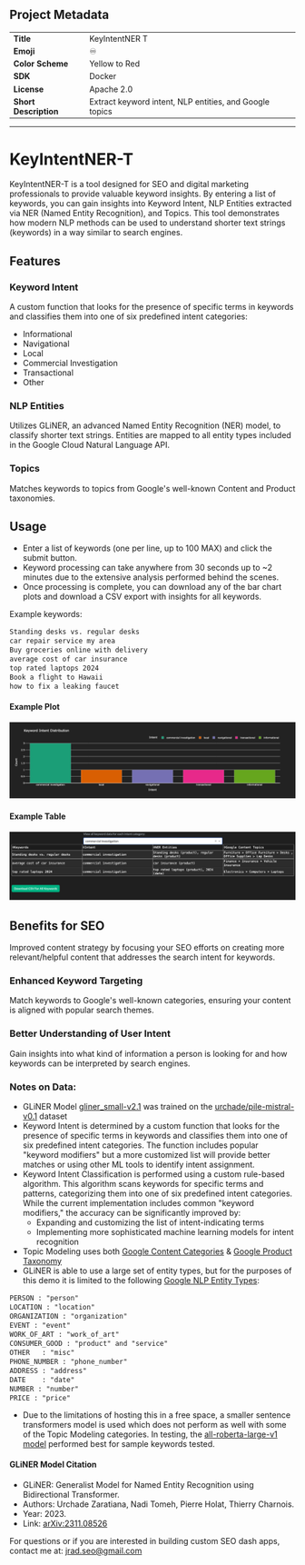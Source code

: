 ## Project Metadata

<table>
  <tr>
    <td><strong>Title</strong></td>
    <td>KeyIntentNER T</td>
  </tr>
  <tr>
    <td><strong>Emoji</strong></td>
    <td>♾️</td>
  </tr>
  <tr>
    <td><strong>Color Scheme</strong></td>
    <td>Yellow to Red</td>
  </tr>
  <tr>
    <td><strong>SDK</strong></td>
    <td>Docker</td>
  </tr>
  <tr>
    <td><strong>License</strong></td>
    <td>Apache 2.0</td>
  </tr>
  <tr>
    <td><strong>Short Description</strong></td>
    <td>Extract keyword intent, NLP entities, and Google topics</td>
  </tr>
</table>

---
# KeyIntentNER-T
KeyIntentNER-T is a tool designed for SEO and digital marketing professionals to provide valuable keyword insights. By entering a list of keywords, you can gain insights into Keyword Intent, NLP Entities extracted via NER (Named Entity Recognition), and Topics. This tool demonstrates how modern NLP methods can be used to understand shorter text strings (keywords) in a way similar to search engines.

## Features
### Keyword Intent
A custom function that looks for the presence of specific terms in keywords and classifies them into one of six predefined intent categories:

- Informational
- Navigational
- Local
- Commercial Investigation
- Transactional
- Other

### NLP Entities
Utilizes GLiNER, an advanced Named Entity Recognition (NER) model, to classify shorter text strings. Entities are mapped to all entity types included in the Google Cloud Natural Language API.

### Topics
Matches keywords to topics from Google's well-known Content and Product taxonomies.

## Usage
- Enter a list of keywords (one per line, up to 100 MAX) and click the submit button. 
- Keyword processing can take anywhere from 30 seconds up to ~2 minutes due to the extensive analysis performed behind the scenes. 
- Once processing is complete, you can download any of the bar chart plots and download a CSV export with insights for all keywords.

Example keywords: 
```
Standing desks vs. regular desks
car repair service my area
Buy groceries online with delivery
average cost of car insurance
top rated laptops 2024
Book a flight to Hawaii
how to fix a leaking faucet
```

#### Example Plot
![KeyIntentNER-T_Example Plot](./images/keyintentner_t_example_plot.png)

#### Example Table
![KeyIntentNER-T_Example Plot](./images/keyintentner_t_example_table.png)

## Benefits for SEO
Improved content strategy by focusing your SEO efforts on creating more relevant/helpful content that addresses the search intent for keywords.

### Enhanced Keyword Targeting
Match keywords to Google's well-known categories, ensuring your content is aligned with popular search themes.

### Better Understanding of User Intent
Gain insights into what kind of information a person is looking for and how keywords can be interpreted by search engines.

### Notes on Data:
- GLiNER Model [gliner_small-v2.1](https://huggingface.co/urchade/gliner_small-v2.1) was trained on the [urchade/pile-mistral-v0.1](https://huggingface.co/datasets/urchade/pile-mistral-v0.1) dataset
- Keyword Intent is determined by a custom function that looks for the presence of specific terms in keywords and classifies them into one of six predefined intent categories. The function includes popular "keyword modifiers" but a more customized list will provide better matches or using other ML tools to identify intent assignment. 
- Keyword Intent Classification is performed using a custom rule-based algorithm. This algorithm scans keywords for specific terms and patterns, categorizing them into one of six predefined intent categories. While the current implementation includes common "keyword modifiers," the accuracy can be significantly improved by:
  - Expanding and customizing the list of intent-indicating terms
  - Implementing more sophisticated machine learning models for intent recognition
- Topic Modeling uses both [Google Content Categories](https://cloud.google.com/natural-language/docs/categories) & [Google Product Taxonomy](https://www.google.com/basepages/producttype/taxonomy.en-US.txt)
- GLiNER is able to use a large set of entity types, but for the purposes of this demo it is limited to the following [Google NLP Entity Types](https://cloud.google.com/natural-language/docs/reference/rest/v2/Entity#type):

```
PERSON : "person"
LOCATION : "location"
ORGANIZATION : "organization"
EVENT : "event"
WORK_OF_ART	: "work_of_art"
CONSUMER_GOOD : "product" and "service"
OTHER	: "misc"
PHONE_NUMBER : "phone_number"
ADDRESS	: "address"
DATE	: "date"
NUMBER : "number"
PRICE : "price"
```
- Due to the limitations of hosting this in a free space, a smaller sentence transformers model is used which does not perform as well with some of the Topic Modeling categories. In testing, the [all-roberta-large-v1 model](https://huggingface.co/sentence-transformers/all-roberta-large-v1)  performed best for sample keywords tested. 
  
#### GLiNER Model Citation
- GLiNER: Generalist Model for Named Entity Recognition using Bidirectional Transformer.
- Authors: Urchade Zaratiana, Nadi Tomeh, Pierre Holat, Thierry Charnois.
- Year: 2023.
- Link: [arXiv:2311.08526](https://arxiv.org/abs/2311.08526)

For questions or if you are interested in building custom SEO dash apps, contact me at: jrad.seo@gmail.com
